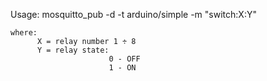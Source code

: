 Usage:
    mosquitto_pub -d -t arduino/simple -m "switch:X:Y"
    
    where:
          X = relay number 1 ÷ 8
          Y = relay state:
                          0 - OFF
                          1 - ON
